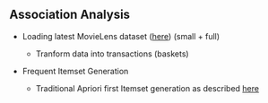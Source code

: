 Association Analysis
--------------------

* Loading latest MovieLens dataset ([here](http://grouplens.org/datasets/movielens/)) (small + full)
    - Tranform data into transactions (baskets) 
    
* Frequent Itemset Generation 
    - Traditional Apriori first Itemset generation as described [here](http://www-users.cs.umn.edu/~kumar/dmbook/ch6.pdf)
